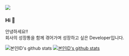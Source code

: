 <a href="https://gong-story.tistory.com" target="_blank"><img src="https://img.shields.io/badge/Blog-FF9800?style=flat-square&logo=Storyblok&logoColor=white"/></a>

### Hi 👋
안녕하세요!!<br/>
회사의 성장통을 함께 겪어가며 성장하고 싶은 Developer입니다.

![본인ID's github stats](https://github-readme-stats.vercel.app/api?username=dmswo&show_icons=true)
[![본인ID's github stats](https://github-readme-stats.vercel.app/api/top-langs/?username=dmswo&show_icons=true&hide_border=true&title_color=004386&icon_color=004386&layout=compact)](https://github.com/dmswo)

<!--
**dmswo/dmswo** is a ✨ _special_ ✨ repository because its `README.md` (this file) appears on your GitHub profile.

Here are some ideas to get you started:

- 🔭 I’m currently working on ...
- 🌱 I’m currently learning ...
- 👯 I’m looking to collaborate on ...
- 🤔 I’m looking for help with ...
- 💬 Ask me about ...
- 📫 How to reach me: ...
- 😄 Pronouns: ...
- ⚡ Fun fact: ...
-->
